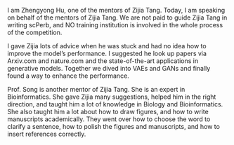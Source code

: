 I am Zhengyong Hu, one of the mentors of Zijia Tang. Today, I am speaking on behalf of the mentors of Zijia Tang. We are not paid to guide Zijia Tang in writing scPerb, and NO training institution is involved in the whole process of the competition.

I gave Zijia lots of advice when he was stuck and had no idea how to improve the model’s performance. I suggested he look up papers via Arxiv.com and nature.com and the state-of-the-art applications in generative models. Together we dived into VAEs and GANs and finally found a way to enhance the performance.

Prof. Song is another mentor of Zijia Tang. She is an expert in Bioinformatics. She gave Zijia many suggestions, helped him in the right direction, and taught him a lot of knowledge in Biology and Bioinformatics. She also taught him a lot about how to draw figures, and how to write manuscripts academically. They went over how to choose the word to clarify a sentence, how to polish the figures and manuscripts, and how to insert references correctly.